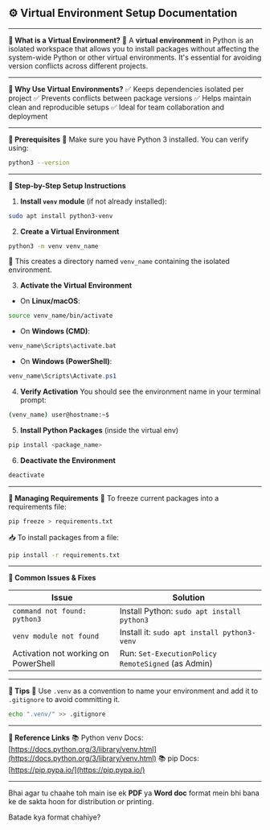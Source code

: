 
## ⚙️ Virtual Environment Setup Documentation

---

**🔹 What is a Virtual Environment?**
📘 A **virtual environment** in Python is an isolated workspace that allows you to install packages without affecting the system-wide Python or other virtual environments. It's essential for avoiding version conflicts across different projects.

---

**🔹 Why Use Virtual Environments?**
✅ Keeps dependencies isolated per project
✅ Prevents conflicts between package versions
✅ Helps maintain clean and reproducible setups
✅ Ideal for team collaboration and deployment

---

**🔹 Prerequisites**
🧰 Make sure you have Python 3 installed. You can verify using:

```bash
python3 --version
```

---

**🔹 Step-by-Step Setup Instructions**

1. **Install `venv` module** (if not already installed):

```bash
sudo apt install python3-venv
```

2. **Create a Virtual Environment**

```bash
python3 -m venv venv_name
```

📘 This creates a directory named `venv_name` containing the isolated environment.

3. **Activate the Virtual Environment**

* On **Linux/macOS**:

```bash
source venv_name/bin/activate
```

* On **Windows (CMD)**:

```cmd
venv_name\Scripts\activate.bat
```

* On **Windows (PowerShell)**:

```powershell
venv_name\Scripts\Activate.ps1
```

4. **Verify Activation**
   You should see the environment name in your terminal prompt:

```bash
(venv_name) user@hostname:~$
```

5. **Install Python Packages** (inside the virtual env)

```bash
pip install <package_name>
```

6. **Deactivate the Environment**

```bash
deactivate
```

---

**🔹 Managing Requirements**
📝 To freeze current packages into a requirements file:

```bash
pip freeze > requirements.txt
```

📥 To install packages from a file:

```bash
pip install -r requirements.txt
```

---

**🔹 Common Issues & Fixes**

| Issue                                | Solution                                           |
| ------------------------------------ | -------------------------------------------------- |
| `command not found: python3`         | Install Python: `sudo apt install python3`         |
| `venv module not found`              | Install it: `sudo apt install python3-venv`        |
| Activation not working on PowerShell | Run: `Set-ExecutionPolicy RemoteSigned` (as Admin) |

---

**🔹 Tips**
🧠 Use `.venv` as a convention to name your environment and add it to `.gitignore` to avoid committing it.

```bash
echo ".venv/" >> .gitignore
```

---

**🔗 Reference Links**
📚 Python venv Docs: [https://docs.python.org/3/library/venv.html](https://docs.python.org/3/library/venv.html)
📚 pip Docs: [https://pip.pypa.io/](https://pip.pypa.io/)

---

Bhai agar tu chaahe toh main ise ek **PDF** ya **Word doc** format mein bhi bana ke de sakta hoon for distribution or printing.

Batade kya format chahiye?
